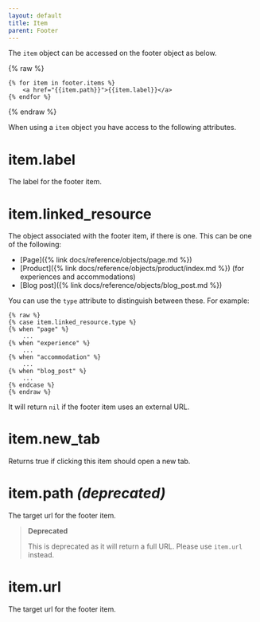 ```yaml
---
layout: default
title: Item
parent: Footer
---
```


The `item` object can be accessed on the footer object as below.

{% raw %}
```liquid
{% for item in footer.items %}
    <a href="{{item.path}}">{{item.label}}</a>
{% endfor %}
```
{% endraw %}

When using a `item` object you have access to the following attributes.

# item.label

The label for the footer item.

# item.linked_resource

The object associated with the footer item, if there is one. This can be one of the following:

- [Page]({% link docs/reference/objects/page.md %})
- [Product]({% link docs/reference/objects/product/index.md %}) (for experiences and accommodations)
- [Blog post]({% link docs/reference/objects/blog_post.md %})

You can use the `type` attribute to distinguish between these. For example:

```
{% raw %}
{% case item.linked_resource.type %}
{% when "page" %}
    ...
{% when "experience" %}
    ...
{% when "accommodation" %}
    ...
{% when "blog_post" %}
    ...
{% endcase %}
{% endraw %}
```

It will return `nil` if the footer item uses an external URL.

# item.new_tab

Returns true if clicking this item should open a new tab.

# item.path _(deprecated)_

The target url for the footer item.

> **Deprecated**
>
> This is deprecated as it will return a full URL. Please use `item.url` instead.

# item.url

The target url for the footer item.
